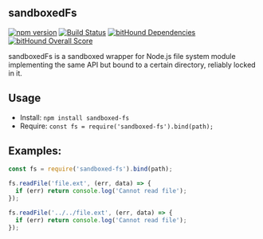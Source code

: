 ## sandboxedFs

[![npm version](https://badge.fury.io/js/sandboxed-fs.svg)](https://badge.fury.io/js/sandboxed-fs)
[![Build Status](https://travis-ci.org/metarhia/sandboxed-fs.svg?branch=master)](https://travis-ci.org/metarhia/sandboxed-fs)
[![bitHound Dependencies](https://www.bithound.io/github/metarhia/sandboxed-fs/badges/dependencies.svg)](https://www.bithound.io/github/metarhia/sandboxed-fs/master/dependencies/npm)
[![bitHound Overall Score](https://www.bithound.io/github/metarhia/sandboxed-fs/badges/score.svg)](https://www.bithound.io/github/metarhia/sandboxed-fs)

sandboxedFs is a sandboxed wrapper for Node.js file system module implementing
the same API but bound to a certain directory, reliably locked in it.

## Usage

- Install: `npm install sandboxed-fs`
- Require: `const fs = require('sandboxed-fs').bind(path);`

## Examples:

```javascript
const fs = require('sandboxed-fs').bind(path);

fs.readFile('file.ext', (err, data) => {
  if (err) return console.log('Cannot read file');
});

fs.readFile('../../file.ext', (err, data) => {
  if (err) return console.log('Cannot read file');
});
```
